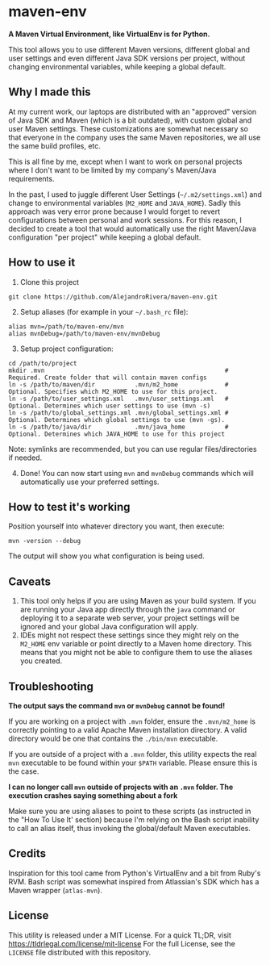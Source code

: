 maven-env
=========

**A Maven Virtual Environment, like VirtualEnv is for Python.**

This tool allows you to use different Maven versions, different global and user settings and even
different Java SDK versions per project, without changing environmental variables, while keeping a global default.

Why I made this
---------------
At my current work, our laptops are distributed with an "approved" version of Java SDK and Maven (which is a bit outdated), 
with custom global and user Maven settings. These customizations are somewhat necessary so that everyone in the company 
uses the same Maven repositories, we all use the same build profiles, etc. 

This is all fine by me, except when I want to work on personal projects where I don't want to be limited by my company's 
Maven/Java requirements.

In the past, I used to juggle different User Settings (`~/.m2/settings.xml`) and change to environmental variables 
(`M2_HOME` and `JAVA_HOME`). Sadly this approach was very error prone because I would forget to revert configurations between 
personal and work sessions. For this reason, I decided to create a tool that would automatically use the right Maven/Java 
configuration "per project" while keeping a global default.

How to use it
-------------
1. Clone this project

  ```
  git clone https://github.com/AlejandroRivera/maven-env.git
  ```
  
2. Setup aliases (for example in your `~/.bash_rc` file): 
  
  ```
  alias mvn=/path/to/maven-env/mvn
  alias mvnDebug=/path/to/maven-env/mvnDebug
  ```
3. Setup project configuration:
  
  ```
  cd /path/to/project
  mkdir .mvn                                                  # Required. Create folder that will contain maven configs
  ln -s /path/to/maven/dir           .mvn/m2_home             # Optional. Specifies which M2_HOME to use for this project. 
  ln -s /path/to/user_settings.xml   .mvn/user_settings.xml   # Optional. Determines which user settings to use (mvn -s)
  ln -s /path/to/global_settings.xml .mvn/global_settings.xml # Optional. Determines which global settings to use (mvn -gs).
  ln -s /path/to/java/dir            .mvn/java_home           # Optional. Determines which JAVA_HOME to use for this project
  ```
  Note: symlinks are recommended, but you can use regular files/directories if needed.
  
4. Done! You can now start using `mvn` and `mvnDebug` commands which will automatically use your preferred settings.

How to test it's working
------------------------
Position yourself into whatever directory you want, then execute:
```
mvn -version --debug
```
The output will show you what configuration is being used.

Caveats
-------
1. This tool only helps if you are using Maven as your build system. If you are running your Java app directly through the `java` command or deploying it to a separate web server, your project settings will be ignored and your global Java configuration will apply.
2. IDEs might not respect these settings since they might rely on the `M2_HOME` env variable or point directly to a Maven home directory. This means that you might not be able to configure them to use the aliases you created. 

Troubleshooting
---------------
**The output says the command `mvn` or `mvnDebug` cannot be found!**

If you are working on a project with `.mvn` folder, ensure the `.mvn/m2_home` is correctly pointing to a valid Apache Maven 
installation directory. A valid directory would be one that contains the `./bin/mvn` executable.

If you are outside of a project with a `.mvn` folder, this utility expects the real `mvn` executable to be found within 
your `$PATH` variable. Please ensure this is the case.

**I can no longer call `mvn` outside of projects with an `.mvn` folder. The execution crashes saying something about a fork**

Make sure you are using aliases to point to these scripts (as instructed in the "How To Use It' section) because I'm relying
on the Bash script inability to call an alias itself, thus invoking the global/default Maven executables. 

Credits
-------
Inspiration for this tool came from Python's VirtualEnv and a bit from Ruby's RVM.
Bash script was somewhat inspired from Atlassian's SDK which has a Maven wrapper (`atlas-mvn`).

License
-------
This utility is released under a MIT License. For a quick TL;DR, visit https://tldrlegal.com/license/mit-license
For the full License, see the `LICENSE` file distributed with this repository.
